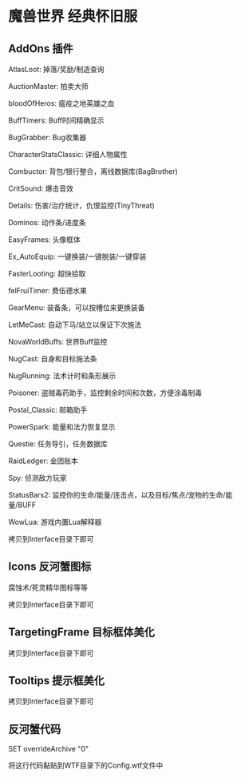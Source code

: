# 魔兽世界 经典怀旧服

## AddOns 插件
AtlasLoot: 掉落/奖励/制造查询

AuctionMaster: 拍卖大师

bloodOfHeros: 瘟疫之地英雄之血

BuffTimers: Buff时间精确显示

BugGrabber: Bug收集器

CharacterStatsClassic: 详细人物属性

Combuctor: 背包/银行整合，离线数据库(BagBrother)

CritSound: 爆击音效

Details: 伤害/治疗统计，仇恨监控(TinyThreat)

Dominos: 动作条/进度条

EasyFrames: 头像框体

Ex_AutoEquip: 一键换装/一键脱装/一键穿装

FasterLooting: 超快拾取

felFruiTimer: 费伍德水果

GearMenu: 装备条，可以按槽位来更换装备

LetMeCast: 自动下马/站立以保证下次施法

NovaWorldBuffs: 世界Buff监控

NugCast: 自身和目标施法条

NugRunning: 法术计时和条形展示

Poisoner: 盗贼毒药助手，监控剩余时间和次数，方便涂毒制毒

Postal_Classic: 邮箱助手

PowerSpark: 能量和法力恢复显示

Questie: 任务导引，任务数据库

RaidLedger: 金团账本

Spy: 侦测敌方玩家

StatusBars2: 监控你的生命/能量/连击点，以及目标/焦点/宠物的生命/能量/BUFF

WowLua: 游戏内置Lua解释器

拷贝到Interface目录下即可

## Icons 反河蟹图标
腐蚀术/死灵精华图标等等

拷贝到Interface目录下即可

## TargetingFrame 目标框体美化
拷贝到Interface目录下即可

## Tooltips 提示框美化
拷贝到Interface目录下即可

## 反河蟹代码

SET overrideArchive "0"

将这行代码黏贴到WTF目录下的Config.wtf文件中